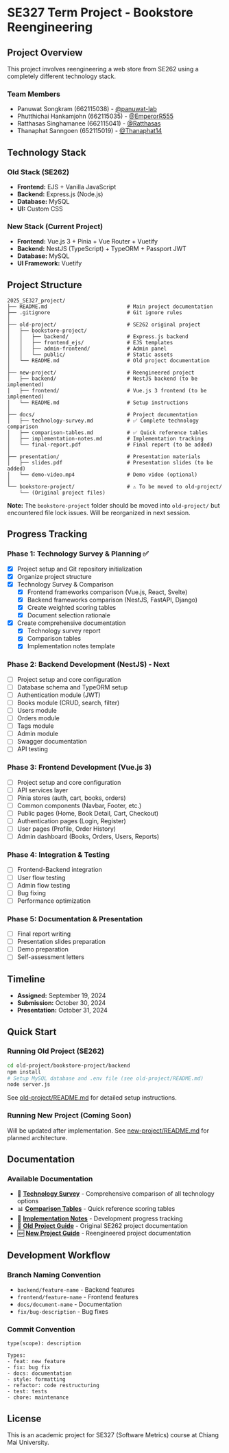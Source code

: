 # SE327 Term Project - Bookstore Reengineering

## Project Overview
This project involves reengineering a web store from SE262 using a completely different technology stack.

### Team Members
- Panuwat Songkram (662115038) - [@panuwat-lab](https://github.com/panuwat-lab)
- Phutthichai Hankamjohn (662115035) - [@EmperorR555](https://github.com/EmperorR555)
- Ratthasas Singhamanee (662115041) - [@Ratthasas](https://github.com/Ratthasas)
- Thanaphat Sanngoen (652115019) - [@Thanaphat14](https://github.com/Thanaphat14)

## Technology Stack

### Old Stack (SE262)
- **Frontend:** EJS + Vanilla JavaScript
- **Backend:** Express.js (Node.js)
- **Database:** MySQL
- **UI:** Custom CSS

### New Stack (Current Project)
- **Frontend:** Vue.js 3 + Pinia + Vue Router + Vuetify
- **Backend:** NestJS (TypeScript) + TypeORM + Passport JWT
- **Database:** MySQL
- **UI Framework:** Vuetify

## Project Structure
```
2025_SE327_project/
├── README.md                          # Main project documentation
├── .gitignore                         # Git ignore rules
│
├── old-project/                       # SE262 original project
│   ├── bookstore-project/
│   │   ├── backend/                   # Express.js backend
│   │   ├── frontend_ejs/              # EJS templates
│   │   ├── admin-frontend/            # Admin panel
│   │   └── public/                    # Static assets
│   └── README.md                      # Old project documentation
│
├── new-project/                       # Reengineered project
│   ├── backend/                       # NestJS backend (to be implemented)
│   ├── frontend/                      # Vue.js 3 frontend (to be implemented)
│   └── README.md                      # Setup instructions
│
├── docs/                              # Project documentation
│   ├── technology-survey.md           # ✅ Complete technology comparison
│   ├── comparison-tables.md           # ✅ Quick reference tables
│   ├── implementation-notes.md        # Implementation tracking
│   └── final-report.pdf               # Final report (to be added)
│
├── presentation/                      # Presentation materials
│   ├── slides.pdf                     # Presentation slides (to be added)
│   └── demo-video.mp4                 # Demo video (optional)
│
└── bookstore-project/                 # ⚠️ To be moved to old-project/
    └── (Original project files)
```

**Note:** The `bookstore-project` folder should be moved into `old-project/` but encountered file lock issues. Will be reorganized in next session.

## Progress Tracking

### Phase 1: Technology Survey & Planning ✅
- [x] Project setup and Git repository initialization
- [x] Organize project structure
- [x] Technology Survey & Comparison
  - [x] Frontend frameworks comparison (Vue.js, React, Svelte)
  - [x] Backend frameworks comparison (NestJS, FastAPI, Django)
  - [x] Create weighted scoring tables
  - [x] Document selection rationale
- [x] Create comprehensive documentation
  - [x] Technology survey report
  - [x] Comparison tables
  - [x] Implementation notes template

### Phase 2: Backend Development (NestJS) - Next
- [ ] Project setup and core configuration
- [ ] Database schema and TypeORM setup
- [ ] Authentication module (JWT)
- [ ] Books module (CRUD, search, filter)
- [ ] Users module
- [ ] Orders module
- [ ] Tags module
- [ ] Admin module
- [ ] Swagger documentation
- [ ] API testing

### Phase 3: Frontend Development (Vue.js 3)
- [ ] Project setup and core configuration
- [ ] API services layer
- [ ] Pinia stores (auth, cart, books, orders)
- [ ] Common components (Navbar, Footer, etc.)
- [ ] Public pages (Home, Book Detail, Cart, Checkout)
- [ ] Authentication pages (Login, Register)
- [ ] User pages (Profile, Order History)
- [ ] Admin dashboard (Books, Orders, Users, Reports)

### Phase 4: Integration & Testing
- [ ] Frontend-Backend integration
- [ ] User flow testing
- [ ] Admin flow testing
- [ ] Bug fixing
- [ ] Performance optimization

### Phase 5: Documentation & Presentation
- [ ] Final report writing
- [ ] Presentation slides preparation
- [ ] Demo preparation
- [ ] Self-assessment letters

## Timeline
- **Assigned:** September 19, 2024
- **Submission:** October 30, 2024
- **Presentation:** October 31, 2024

## Quick Start

### Running Old Project (SE262)
```bash
cd old-project/bookstore-project/backend
npm install
# Setup MySQL database and .env file (see old-project/README.md)
node server.js
```

See [old-project/README.md](old-project/README.md) for detailed setup instructions.

### Running New Project (Coming Soon)
Will be updated after implementation. See [new-project/README.md](new-project/README.md) for planned architecture.

## Documentation

### Available Documentation
- 📘 **[Technology Survey](docs/technology-survey.md)** - Comprehensive comparison of all technology options
- 📊 **[Comparison Tables](docs/comparison-tables.md)** - Quick reference scoring tables
- 📝 **[Implementation Notes](docs/implementation-notes.md)** - Development progress tracking
- 📂 **[Old Project Guide](old-project/README.md)** - Original SE262 project documentation
- 🆕 **[New Project Guide](new-project/README.md)** - Reengineered project documentation

## Development Workflow

### Branch Naming Convention
- `backend/feature-name` - Backend features
- `frontend/feature-name` - Frontend features
- `docs/document-name` - Documentation
- `fix/bug-description` - Bug fixes

### Commit Convention
```
type(scope): description

Types:
- feat: new feature
- fix: bug fix
- docs: documentation
- style: formatting
- refactor: code restructuring
- test: tests
- chore: maintenance
```

## License
This is an academic project for SE327 (Software Metrics) course at Chiang Mai University.
